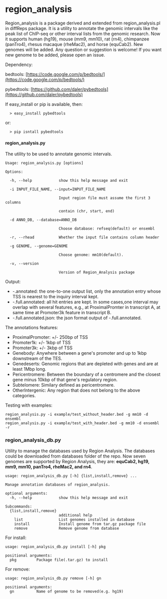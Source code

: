 region_analysis
===============

Region_analysis is a package derived and extended from region_analysis.pl in diffReps package. It is a utility to annotate the genomic intervals like the peak list of ChIP-seq or other interval lists from the genomic research. Now it supports human (hg19), mouse (mm9, mm10), rat (rn4), chimpanzee (panTro4), rhesus macaque (rheMac2), and horse (equCab2). New genomes will be added. Any question or suggestion is welcome! If you want new genome to be added, please open an issue.

Dependency:

  bedtools: [https://code.google.com/p/bedtools/](https://code.google.com/p/bedtools/)

  pybedtools: [https://github.com/daler/pybedtools](https://github.com/daler/pybedtools)

If easy_install or pip is available, then:

```
  > easy_install pybedtools
```

  or:

```
  > pip isntall pybedtools
```

#### region_analysis.py

The utility to be used to annotate genomic intervals.

```
Usage: region_analysis.py [options]

Options:

  -h, --help            show this help message and exit

  -i INPUT_FILE_NAME, --input=INPUT_FILE_NAME

                        Input region file must assume the first 3 columns

                        contain (chr, start, end)

  -d ANNO_DB, --database=ANNO_DB

                        Choose database: refseq(default) or ensembl

  -r, --rhead           Whether the input file contains column header

  -g GENOME, --genome=GENOME

                        Choose genome: mm10(default).

  -v, --version

                        Version of Region_Analysis package
```

Output:

*  -.annotated: the one-to-one output list, only the annotation entry whose TSS is nearest to the inquiry interval kept.
*  -.full.annotated: all hit entries are kept. In some cases,one interval may overlap with several features, e.g., at ProximalPromter in transcript A, at same time at Promoter3k feature in transcript B.
*  -.full.annotated.json: the json format output of -.full.annotated.
  
The annotations features:

* ProximalPromoter: 	+/- 250bp of TSS
* Promoter1k: 	+/- 1kbp of TSS
* Promoter3k: 	+/- 3kbp of TSS
* Genebody: 	Anywhere between a gene's promoter and up to 1kbp downstream of the TES.
* Genedeserts: 	Genomic regions that are depleted with genes and are at least 1Mbp long.
* Pericentromere: 	Between the boundary of a centromere and the closest gene minus 10kbp of that gene's regulatory region.
* Subtelomere: 	Similary defined as pericentromere.
* OtherIntergenic: 	Any region that does not belong to the above categories.

Testing with examples:
```
region_analysis.py -i example/test_without_header.bed -g mm10 -d ensembl
region_analysis.py -i example/test_with_header.bed -g mm10 -d ensembl -r
```

### region_analysis_db.py
Utility to manage the databases used by Region Analysis.
The databases could be downloaded from databases folder of the repo.
Now seven genomes are supported by Region Analysis, they are:
**equCab2, hg19, mm9, mm10, panTro4, rheMac2, and rn4**. 

```
usage: region_analysis_db.py [-h] {list,install,remove} ...

Manage annotation databases of region_analysis.

optional arguments:
  -h, --help            show this help message and exit

Subcommands:
  {list,install,remove}
                        additional help
    list                List genomes installed in database
    install             Install genome from tar.gz package file
    remove              Remove genome from database
```

For install:
```
usage: region_analysis_db.py install [-h] pkg

positional arguments:
  pkg         Package file(.tar.gz) to install
```

For remove:
```
usage: region_analysis_db.py remove [-h] gn

positional arguments:
  gn          Name of genome to be removed(e.g. hg19)
```
